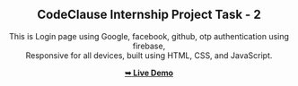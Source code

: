 

<div align="center">
  
  <h2 align="center">CodeClause Internship Project Task - 2</h2>

  This is Login page using Google, facebook, github, otp authentication using firebase, 
  <br />Responsive for all devices, built using HTML, CSS, and JavaScript.

  <a href="https://adityasahu73.github.io/CodeClause_Login-using-Google-facebook-github-otp-authentication-using-firebase/"><strong>➥ Live Demo</strong></a>

</div>
